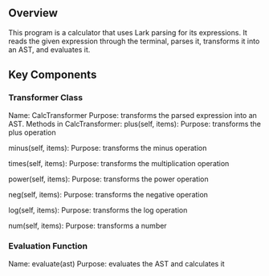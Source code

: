 ## Overview
This program is a calculator that uses Lark parsing for its expressions. It reads the given expression through the terminal, parses it, transforms it into an AST, and evaluates it. 

## Key Components
### Transformer Class
Name: CalcTransformer
Purpose: transforms the parsed expression into an AST.
Methods in CalcTransformer:
plus(self, items):
Purpose: transforms the plus operation

minus(self, items):
Purpose: transforms the minus operation

times(self, items):
Purpose: transforms the multiplication operation

power(self, items):
Purpose: transforms the power operation

neg(self, items):
Purpose: transforms the negative operation

log(self, items):
Purpose: transforms the log operation

num(self, items):
Purpose: transforms a number

### Evaluation Function
Name: evaluate(ast)
Purpose: evaluates the AST and calculates it
